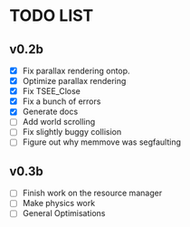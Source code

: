 # TODO LIST

## v0.2b

* [x] Fix parallax rendering ontop.
* [x] Optimize parallax rendering
* [x] Fix TSEE_Close
* [x] Fix a bunch of errors
* [x] Generate docs
* [ ] Add world scrolling
* [ ] Fix slightly buggy collision
* [ ] Figure out why memmove was segfaulting

## v0.3b

* [ ] Finish work on the resource manager
* [ ] Make physics work
* [ ] General Optimisations
